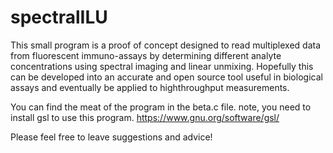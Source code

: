 # spectralILU
This small program is a proof of concept designed to read multiplexed data from fluorescent immuno-assays by determining different analyte concentrations using spectral imaging and linear unmixing. Hopefully this can be developed into an accurate and open source tool useful in biological assays and eventually be applied to highthroughput measurements.

You can find the meat of the program in the beta.c file.
note, you need to install gsl to use this program. https://www.gnu.org/software/gsl/

Please feel free to leave suggestions and advice!
